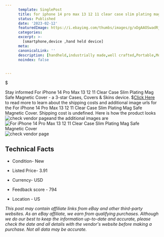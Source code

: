 ```yaml
---
      template: SinglePost
      title: for iphone 14 pro max 13 12 11 clear case slim plating mag safe magnetic cover
      status: Published
      date: '2023-02-12'
      featuredImage: https://i.ebayimg.com/thumbs/images/g/xDgAAOSwadRjiCEU/s-l225.jpg
      categories: 
      excerpt: >-
        [smartphone,device ,hand held device]
      meta:
      canonicalLink: ''
      description: [handheld,industrially made,well crafted,Portable,Mobile,Compact,Convenient,Lightweight,Maneuverable,Man-portable,Miniature,Carriable,Hand-held,Light,Holdable,Transportable,Mobile device,Pocket-sized,On-the-go,Wireless,Cordless,Compact size,Convenient size, smartphone,device ,hand held device]
      noindex: false
      
        
---
```

$

Stay informed For iPhone 14 Pro Max 13 12 11 Clear Case Slim Plating Mag Safe Magnetic Cover - a 3-star Cases, Covers & Skins device.
$[Click Here](https://www.ebay.com/itm/165859283445?hash=item269dfbd1f5%3Ag%3AxDgAAOSwadRjiCEU&mkevt=1&mkcid=1&mkrid=711-53200-19255-0&campid=%253CePNCampaignId%253E&customid=%253CreferenceId%253E&toolid=10049) to read more to learn about the shipping costs and additional image urls for the For iPhone 14 Pro Max 13 12 11 Clear Case Slim Plating Mag Safe Magnetic Cover. Shipping cost is undefined. Here is how the product looks ![check vendor page](https://i.ebayimg.com/thumbs/images/g/xDgAAOSwadRjiCEU/s-l225.jpg)and the additional images are![For iPhone 14 Pro Max 13 12 11 Clear Case Slim Plating Mag Safe Magnetic Cover](https://i.ebayimg.com/images/g/xDgAAOSwadRjiCEU/s-l1200.jpg)![check vendor page](https://origin-galleryplus.ebayimg.com/ws/web/165859283445_2_0_1/225x225.jpg,https://origin-galleryplus.ebayimg.com/ws/web/165859283445_3_0_1/225x225.jpg,https://origin-galleryplus.ebayimg.com/ws/web/165859283445_4_0_1/225x225.jpg,https://origin-galleryplus.ebayimg.com/ws/web/165859283445_5_0_1/225x225.jpg,https://origin-galleryplus.ebayimg.com/ws/web/165859283445_6_0_1/225x225.jpg,https://origin-galleryplus.ebayimg.com/ws/web/165859283445_7_0_1/225x225.jpg,https://origin-galleryplus.ebayimg.com/ws/web/165859283445_8_0_1/225x225.jpg,https://origin-galleryplus.ebayimg.com/ws/web/165859283445_9_0_1/225x225.jpg)



 ## Technical Facts 



     
      

 - Condition- New 


      

 - Listed Price- 3.91 


      

 - Currency- USD 


      

 - Feedback score - 794 


      

 - Location - US 


      
      

 *_This post may contain affiliate links from eBay and other third-party websites. As an eBay affiliate, we earn from qualifying purchases. Although we do our best to keep the information up-to-date and accurate, please check the date and all details with the vendor's website before making a purchase. Not all data may be accurate._*






